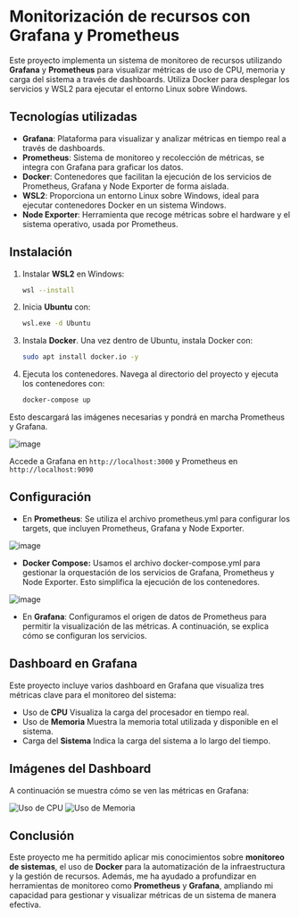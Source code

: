 # Monitorización de recursos con Grafana y Prometheus

Este proyecto implementa un sistema de monitoreo de recursos utilizando **Grafana** y **Prometheus** para visualizar métricas de uso de CPU, memoria y carga del sistema a través de dashboards. Utiliza Docker para desplegar los servicios y WSL2 para ejecutar el entorno Linux sobre Windows.  

  
## Tecnologías utilizadas

- **Grafana**: Plataforma para visualizar y analizar métricas en tiempo real a través de dashboards.
- **Prometheus**: Sistema de monitoreo y recolección de métricas, se integra con Grafana para graficar los datos.
- **Docker**: Contenedores que facilitan la ejecución de los servicios de Prometheus, Grafana y Node Exporter de forma aislada.
- **WSL2**: Proporciona un entorno Linux sobre Windows, ideal para ejecutar contenedores Docker en un sistema Windows.
- **Node Exporter**: Herramienta que recoge métricas sobre el hardware y el sistema operativo, usada por Prometheus.


## Instalación

1. Instalar **WSL2** en Windows:
   ```bash
   wsl --install
   ```
2. Inicia **Ubuntu** con:
   ```bash
   wsl.exe -d Ubuntu
   ```
4. Instala **Docker**. Una vez dentro de Ubuntu, instala Docker con: 
   ```bash
   sudo apt install docker.io -y
   ```
5. Ejecuta los contenedores. Navega al directorio del proyecto y ejecuta los contenedores con: 
   ```bash
   docker-compose up
   ```
Esto descargará las imágenes necesarias y pondrá en marcha Prometheus y Grafana.  

  
![image](https://github.com/user-attachments/assets/ebb2de9b-c3ca-411e-9956-b89040cdf7bf)


  
Accede a Grafana en ```http://localhost:3000``` y Prometheus en ```http://localhost:9090```  


## Configuración

- En **Prometheus**: Se utiliza el archivo prometheus.yml para configurar los targets, que incluyen Prometheus, Grafana y Node Exporter.
  
![image](https://github.com/user-attachments/assets/116a7060-c608-4f19-83b3-3fa2ba2a5305)

- **Docker Compose:** Usamos el archivo docker-compose.yml para gestionar la orquestación de los servicios de Grafana, Prometheus y Node Exporter. Esto simplifica la ejecución de los contenedores.

![image](https://github.com/user-attachments/assets/ce152a7a-033f-4606-8d12-e771ea405775)  


- En **Grafana**: Configuramos el origen de datos de Prometheus para permitir la visualización de las métricas. A continuación, se explica cómo se configuran los servicios.

  
## Dashboard en Grafana

Este proyecto incluye varios dashboard en Grafana que visualiza tres métricas clave para el monitoreo del sistema:  


- Uso de **CPU** Visualiza la carga del procesador en tiempo real.
- Uso de **Memoria** Muestra la memoria total utilizada y disponible en el sistema.
- Carga del **Sistema** Indica la carga del sistema a lo largo del tiempo.


## Imágenes del Dashboard

A continuación se muestra cómo se ven las métricas en Grafana:

![Uso de CPU](https://github.com/user-attachments/assets/1dd04719-0eba-4628-ae78-945c213dd91e)
![Uso de Memoria](https://github.com/user-attachments/assets/00deda92-1feb-4e45-a72b-f562e0bbd69b)  


## Conclusión

Este proyecto me ha permitido aplicar mis conocimientos sobre **monitoreo de sistemas**, el uso de **Docker** para la automatización de la infraestructura y la gestión de recursos. Además, me ha ayudado a profundizar en herramientas de monitoreo como **Prometheus** y **Grafana**, ampliando mi capacidad para gestionar y visualizar métricas de un sistema de manera efectiva. 

